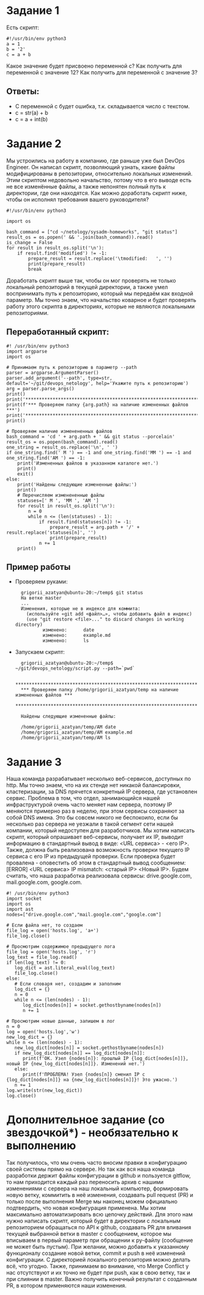 # Задание 1
Есть скрипт:

    #!/usr/bin/env python3
    a = 1
    b = '2'
    c = a + b
Какое значение будет присвоено переменной c?
Как получить для переменной c значение 12?
Как получить для переменной c значение 3?

## Ответы:  
* С переменной с будет ошибка, т.к. складывается число с текстом.
* c = str(a) + b
* c = a + int(b)


# Задание 2
Мы устроились на работу в компанию, где раньше уже был DevOps Engineer. Он написал скрипт, позволяющий узнать, какие файлы модифицированы в репозитории, относительно локальных изменений. Этим скриптом недовольно начальство, потому что в его выводе есть не все изменённые файлы, а также непонятен полный путь к директории, где они находятся. Как можно доработать скрипт ниже, чтобы он исполнял требования вашего руководителя?

    #!/usr/bin/env python3

    import os

    bash_command = ["cd ~/netology/sysadm-homeworks", "git status"]
    result_os = os.popen(' && '.join(bash_command)).read()
    is_change = False
    for result in result_os.split('\n'):
        if result.find('modified') != -1:
            prepare_result = result.replace('\tmodified:   ', '')
            print(prepare_result)
            break
        
        
Доработать скрипт выше так, чтобы он мог проверять не только локальный репозиторий в текущей директории, а также умел воспринимать путь к репозиторию, который мы передаём как входной параметр. Мы точно знаем, что начальство коварное и будет проверять работу этого скрипта в директориях, которые не являются локальными репозиториями.

## Переработанный скрипт:

    #! /usr/bin/env python3
    import argparse
    import os

    # Принимаем путь к репозиторию в параметр --path
    parser = argparse.ArgumentParser()
    parser.add_argument('--path', type=str, default='~/git/devops_netology', help='Укажите путь к репозиторию')
    arg = parser.parse_args()
    print()
    print('*******************************************************************************')
    print(f'*** Проверяем папку {arg.path} на наличие измененных файлов ***')
    print('*******************************************************************************')
    print()

    # Проверяем наличие изменененных файлов
    bash_command = 'cd ' + arg.path + ' && git status --porcelain'
    result_os = os.popen(bash_command).read()
    one_string = result_os.replace('\n', ' ')
    if one_string.find(' M ') == -1 and one_string.find('MM ') == -1 and one_string.find('AM ') == -1:
        print('Измененных файлов в указанном каталоге нет.')
        print()
        exit()
    else:
        print('Найдены следующие измененные файлы:')
        print()
        # Перечисляем изменененные файлы
        statuses=[' M ', 'MM ', 'AM ']
        for result in result_os.split('\n'):
            n = 0
            while n <= (len(statuses) - 1):
                if result.find(statuses[n]) != -1:
                    prepare_result = arg.path + '/' + result.replace('statuses[n]', '')
                    print(prepare_result)
                n += 1
        print()


## Пример работы 
* Проверяем руками:  

        grigorii_azatyan@ubuntu-20:~/temp$ git status
        На ветке master
        ...
        Изменения, которые не в индексе для коммита:
          (используйте «git add <файл>…», чтобы добавить файл в индекс)
          (use "git restore <file>..." to discard changes in working directory)
                изменено:      date
                изменено:      example.md
                изменено:      ls


* Запускаем скрипт:  

        grigorii_azatyan@ubuntu-20:~/temp$ ~/git/devops_netology/script.py --path=`pwd`

        *******************************************************************************
        *** Проверяем папку /home/grigorii_azatyan/temp на наличие измененных файлов ***
        *******************************************************************************

        Найдены следующие измененные файлы:

        /home/grigorii_azatyan/temp/AM date
        /home/grigorii_azatyan/temp/AM example.md
        /home/grigorii_azatyan/temp/AM ls

 
# Задание 3
Наша команда разрабатывает несколько веб-сервисов, доступных по http. Мы точно знаем, что на их стенде нет никакой балансировки, кластеризации, за DNS прячется конкретный IP сервера, где установлен сервис. Проблема в том, что отдел, занимающийся нашей инфраструктурой очень часто меняет нам сервера, поэтому IP меняются примерно раз в неделю, при этом сервисы сохраняют за собой DNS имена. Это бы совсем никого не беспокоило, если бы несколько раз сервера не уезжали в такой сегмент сети нашей компании, который недоступен для разработчиков. Мы хотим написать скрипт, который опрашивает веб-сервисы, получает их IP, выводит информацию в стандартный вывод в виде: <URL сервиса> - <его IP>. Также, должна быть реализована возможность проверки текущего IP сервиса c его IP из предыдущей проверки. Если проверка будет провалена - оповестить об этом в стандартный вывод сообщением: [ERROR] <URL сервиса> IP mismatch: <старый IP> <Новый IP>. Будем считать, что наша разработка реализовала сервисы: drive.google.com, mail.google.com, google.com.

    #! /usr/bin/env python3
    import socket
    import os
    import ast
    nodes=["drive.google.com","mail.google.com","google.com"]

    # Если файла нет, то создаем
    file_log = open('hosts.log', 'a+')
    file_log.close()

    # Просмотрим содержимое предыдущего лога
    file_log = open('hosts.log', 'r')
    log_text = file_log.read()
    if len(log_text) != 0:
       log_dict = ast.literal_eval(log_text)
       file_log.close()
    else:
       # Если словаря нет, создадим и заполним
       log_dict = {}
       n = 0
       while n <= (len(nodes) - 1):
          log_dict[nodes[n]] = socket.gethostbyname(nodes[n])
          n += 1

    # Просмотрим новые данные, запишем в лог
    n = 0
    log = open('hosts.log','w')
    new_log_dict = {}
    while n <= (len(nodes) - 1):
       new_log_dict[nodes[n]] = socket.gethostbyname(nodes[n])
       if new_log_dict[nodes[n]] == log_dict[nodes[n]]:
          print(f'ОК. Узел {nodes[n]}: прошлый IP {log_dict[nodes[n]]}, новый IP {new_log_dict[nodes[n]]}. Изменений нет.')
       else:
          print(f'ПРОБЛЕМА! Узел {nodes[n]} сменил IP с {log_dict[nodes[n]]} на {new_log_dict[nodes[n]]}! Это ужасно.')
       n += 1
    log.write(str(new_log_dict))
    log.close()


# Дополнительное задание (со звездочкой*) - необязательно к выполнению  
Так получилось, что мы очень часто вносим правки в конфигурацию своей системы прямо на сервере. Но так как вся наша команда разработки держит файлы конфигурации в github и пользуется gitflow, то нам приходится каждый раз переносить архив с нашими изменениями с сервера на наш локальный компьютер, формировать новую ветку, коммитить в неё изменения, создавать pull request (PR) и только после выполнения Merge мы наконец можем официально подтвердить, что новая конфигурация применена. Мы хотим максимально автоматизировать всю цепочку действий. Для этого нам нужно написать скрипт, который будет в директории с локальным репозиторием обращаться по API к github, создавать PR для вливания текущей выбранной ветки в master с сообщением, которое мы вписываем в первый параметр при обращении к py-файлу (сообщение не может быть пустым). При желании, можно добавить к указанному функционалу создание новой ветки, commit и push в неё изменений конфигурации. С директорией локального репозитория можно делать всё, что угодно. Также, принимаем во внимание, что Merge Conflict у нас отсутствуют и их точно не будет при push, как в свою ветку, так и при слиянии в master. Важно получить конечный результат с созданным PR, в котором применяются наши изменения.
